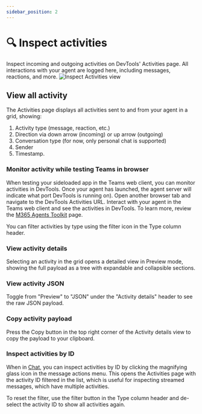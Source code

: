 ```yaml
---
sidebar_position: 2
---
```


# 🔍 Inspect activities

Inspect incoming and outgoing activities on DevTools' Activities page. All interactions with your agent are logged here, including messages, reactions, and more.
![Inspect Activities view](https://github.com/microsoft/teams.ts/blob/main/assets/screenshots/inspect_activity.png?raw=true)

## View all activity

The Activities page displays all activities sent to and from your agent in a grid, showing:

1. Activity type (message, reaction, etc.)
2. Direction via down arrow (incoming) or up arrow (outgoing)
3. Conversation type (for now, only personal chat is supported)
4. Sender
5. Timestamp.

### Monitor activity while testing Teams in browser

When testing your sideloaded app in the Teams web client, you can monitor activities in DevTools. Once your agent has launched, the agent server will indicate what port DevTools is running on). Open another browser tab and navigate to the DevTools Activities URL. Interact with your agent in the Teams web client and see the activities in DevTools. To learn more, review the [M365 Agents Toolkit](../../teams/agents-toolkit) page.

You can filter activities by type using the filter icon in the Type column header.

### View activity details

Selecting an activity in the grid opens a detailed view in Preview mode, showing the full payload as a tree with expandable and collapsible sections.

### View activity JSON

Toggle from "Preview" to "JSON" under the "Activity details" header to see the raw JSON payload.

### Copy activity payload

Press the Copy button in the top right corner of the Activity details view to copy the payload to your clipboard.

### Inspect activities by ID

When in [Chat](chat), you can inspect activities by ID by clicking the magnifying glass icon in the message actions menu. This opens the Activities page with the activity ID filtered in the list, which is useful for inspecting streamed messages, which have multiple activities.

To reset the filter, use the filter button in the Type column header and de-select the activity ID to show all activities again.
